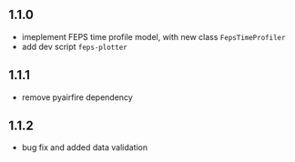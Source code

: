 
## 1.1.0
 - imeplement FEPS time profile model, with new class `FepsTimeProfiler`
 - add dev script `feps-plotter`

## 1.1.1
 - remove pyairfire dependency

## 1.1.2
 - bug fix and added data validation
